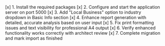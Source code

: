 [x] 1. Install the required packages
[x] 2. Configure and start the application server on port 5000
[x] 3. Add "Local Business" option to industry dropdown in Basic Info section
[x] 4. Enhance report generation with detailed, accurate analysis based on user input
[x] 5. Fix print formatting issues and text visibility for professional A4 output
[x] 6. Verify enhanced functionality works correctly with architect review
[x] 7. Complete migration and mark import as finished